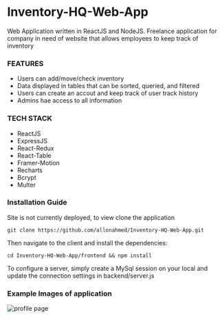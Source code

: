 # Inventory-HQ-Web-App
Web Application written in ReactJS and NodeJS. Freelance application for company in need of website that allows employees to keep track of inventory

### FEATURES
* Users can add/move/check inventory
* Data displayed in tables that can be sorted, queried, and filtered
* Users can create an accout and keep track of user track history
* Admins hae access to all information

### TECH STACK
* ReactJS
* ExpressJS
* React-Redux
* React-Table
* Framer-Motion
* Recharts
* Bcrypt
* Multer

### Installation Guide

Site is not currently deployed, to view clone the application
```
git clone https://github.com/allonahmed/Inventory-HQ-Web-App.git
```
Then navigate to the client and install the dependencies: 
```
cd Inventory-HQ-Web-App/frontend && npm install
```
To configure a server, simply create a MySql session on your local and update the connection settings in backend/server.js

### Example Images of application
![profile page](https://i.imgur.com/29bUR2A.png)
